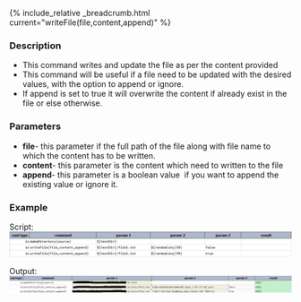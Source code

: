 {% include_relative _breadcrumb.html current="writeFile(file,content,append)" %}


### Description
- This command writes and update the file as per the content provided
- This command will be useful if a file need to be updated with the desired values, with the option to append or ignore.
- If append is set to true it will overwrite the content if already exist in the file or else otherwise.


### Parameters
- **file**\- this parameter if the full path of the file along with file name to which the content has to be written.
- **content**\- this parameter is the content which need to written to the file
- **append**\- this parameter is a boolean value  if you want to append the existing value or ignore it.


### Example
Script:<br/>
![script](image/writeFile_01.png)

Output:<br/>
![output](image/writeFile_02.png)
